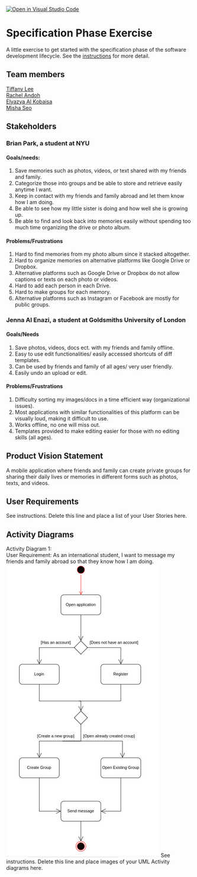 [![Open in Visual Studio Code](https://classroom.github.com/assets/open-in-vscode-c66648af7eb3fe8bc4f294546bfd86ef473780cde1dea487d3c4ff354943c9ae.svg)](https://classroom.github.com/online_ide?assignment_repo_id=8553889&assignment_repo_type=AssignmentRepo)
# Specification Phase Exercise

A little exercise to get started with the specification phase of the software development lifecycle. See the [instructions](instructions.md) for more detail.

## Team members

<a href="https://github.com/les5185"> Tiffany Lee <br> </a>
<a href="https://github.com/rachel0lehcar"> Rachel Andoh <br> </a>
<a href="https://github.com/elyazya"> Elyazya Al Kobaisa <br> </a>
<a href="https://github.com/mishaseo"> Misha Seo <br></a>

## Stakeholders

### Brian Park, a student at NYU 

#### Goals/needs:

1. Save memories such as photos, videos, or text shared with my friends and family. 
2. Categorize those into groups and be able to store and retrieve easily anytime I want. 
3. Keep in contact with my friends and family abroad and let them know how I am doing. 
4. Be able to see how my little sister is doing and how well she is growing up. 
5. Be able to find and look back into memories easily without spending too much time organizing the drive or photo album. 

#### Problems/Frustrations

1. Hard to find memories from my photo album since it stacked altogether.
2. Hard to organize memories on alternative platforms like Google Drive or Dropbox.
3. Alternative platforms such as Google Drive or Dropbox do not allow captions or texts on each photo or videos. 
4. Hard to add each person in each Drive. 
5. Hard to make groups for each memory.
6. Alternative platforms such as Instagram or Facebook are mostly for public groups. 

### Jenna Al Enazi, a student at Goldsmiths University of London

#### Goals/Needs

1. Save photos, videos, docs ect. with my friends and family offline. 
2. Easy to use edit functionalities/ easily accessed shortcuts of diff templates. 
3. Can be used by friends and family of all ages/ very user friendly. 
4. Easily undo an upload or edit. 

#### Problems/Frustrations 

1. Difficulty sorting my images/docs in a time efficient way (organizational issues).
2. Most applications with similar functionalities of this platform can be visually loud, making it difficult to use.
3. Works offline, no one will miss out. 
4. Templates provided to make editing easier for those with no editing skills (all ages). 


## Product Vision Statement
A mobile application where friends and family can create private groups for sharing their daily lives or memories in different forms such as photos, texts, and videos. 

## User Requirements
See instructions. Delete this line and place a list of your User Stories here.

## Activity Diagrams
Activity Diagram 1: <br>
User Requirement: As an international student, I want to message my friends and family abroad so that they know how I am doing.
<img src="Activity Diagram 1.png"/>
See instructions. Delete this line and place images of your UML Activity diagrams here.
